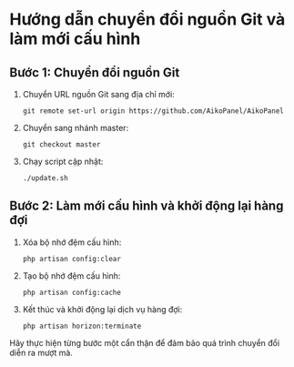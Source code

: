 # Hướng dẫn chuyển đổi nguồn Git và làm mới cấu hình

## Bước 1: Chuyển đổi nguồn Git
1. Chuyển URL nguồn Git sang địa chỉ mới:
   ```
   git remote set-url origin https://github.com/AikoPanel/AikoPanel
   ```
2. Chuyển sang nhánh master:
   ```
   git checkout master
   ```
3. Chạy script cập nhật:
   ```
   ./update.sh
   ```

## Bước 2: Làm mới cấu hình và khởi động lại hàng đợi
1. Xóa bộ nhớ đệm cấu hình:
   ```
   php artisan config:clear
   ```
2. Tạo bộ nhớ đệm cấu hình:
   ```
   php artisan config:cache
   ```
3. Kết thúc và khởi động lại dịch vụ hàng đợi:
   ```
   php artisan horizon:terminate
   ``` 

Hãy thực hiện từng bước một cẩn thận để đảm bảo quá trình chuyển đổi diễn ra mượt mà.